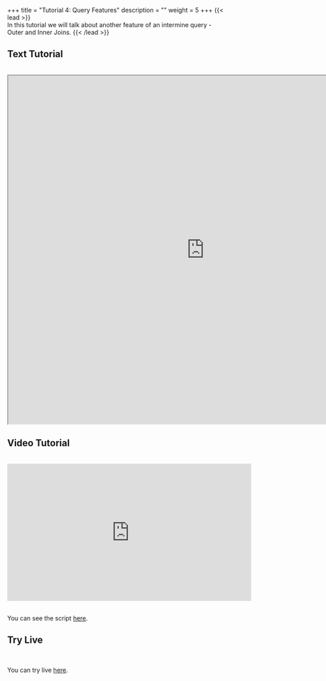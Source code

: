 +++
title = "Tutorial 4: Query Features"
description = ""
weight = 5
+++
{{< lead >}}
<br/>
In this tutorial we will talk about another feature of an intermine query - Outer and Inner Joins.
{{< /lead >}}

## Text Tutorial
<br/>

<iframe width="900" height="800" src="https://nbviewer.jupyter.org/github/intermine/intermine-ws-python-docs/blob/master/04-tutorial.ipynb" title="Python Tutorial 04">
</iframe>


## Video Tutorial
<br/>

<iframe width="560" height="315" src="https://www.youtube.com/embed/HU5O7MNzMIQ" frameborder="0" allow="accelerometer; autoplay; encrypted-media; gyroscope; picture-in-picture" allowfullscreen></iframe>
<br/>

<br/>

You can see the script [here](/intermine-training-portal/python-scripts/video04).

## Try Live
<br/>

You can try live [here](https://mybinder.org/v2/gh/intermine/intermine-ws-python-docs/master?filepath=04-tutorial.ipynb).